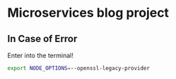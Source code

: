 # Microservices blog project

## In Case of Error 
Enter into the terminal!
```bash
export NODE_OPTIONS=--openssl-legacy-provider

```
